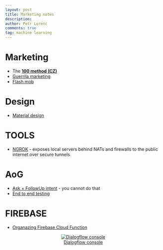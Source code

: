 ```yaml
---
layout: post
title: Marketing notes
description: 
author: Petr Lorenc
comments: true
tag: machine learning
---
```


# Marketing

 * The <a href="https://100metod.cz/" >**100 method (CZ)**</a>
 * <a href="https://en.wikipedia.org/wiki/Guerrilla_marketing">Guerrila marketing</a>
 * <a href="https://en.wikipedia.org/wiki/Flash_mob">Flash mob</a>

# Design

 * <a href="https://material.io/">Material design</a>


# TOOLS

 * <a href="https://ngrok.com/">NGROK</a> - exposes local servers behind NATs and firewalls to the public internet over secure tunnels

# AoG

 * <a href="https://github.com/actions-on-google/actions-on-google-nodejs/issues/150">Ask + FollowUp intent</a> - you cannot do that
 * <a href="https://medium.com/@yoichiro/how-to-use-the-end-to-end-testing-library-for-google-assistant-apps-c89cc574cd5b">End to end testing</a>

# FIREBASE

 * <a href="https://codeburst.io/organizing-your-firebase-cloud-functions-67dc17b3b0da">Organazing Firebase Cloud Function</a>

<figure class="image" align="middle">
  <a href="{{ site.baseurl }}/images/actionongoogle/02.png" data-lightbox="Dialogflow console" data-title="Dialogflow console" data-lightbox="roadtrip">
    <img src="{{ site.baseurl }}/images/actionongoogle/02.png" alt="Dialogflow console" title="Dialogflow console"/>
  <figcaption>Dialogflow console</figcaption>
  </a>
</figure>






















